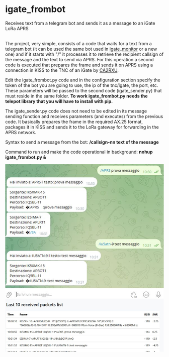 # igate_frombot
Receives text from a telegram bot and sends it as a message to an iGate LoRa APRS<br><br>

The project, very simple, consists of a code that waits for a text from a telegram bot (it can be used the same bot used in [igate_monitor](https://github.com/ik5xmk/igate_monitor) or a new one) and if it starts with "/" it processes it to retrieve the recipient callsign of the message and the text to send via APRS. For this operation a second code is executed that prepares the frame and sends it on APRS using a connection in KISS to the TNC of an iGate by [CA2RXU](https://github.com/richonguzman/LoRa_APRS_iGate).<br>

Edit the igate_frombot.py code and in the configuration section specify the token of the bot you are going to use, the ip of the tnc/igate, the port, etc. These parameters will be passed to the second code (igate_sender.py) that must reside in the same folder. **To work igate_frombot.py needs the telepot library that you will have to install with pip.**<br>

The igate_sender.py code does not need to be edited in its message sending function and receives parameters (and executes) from the previous code. It basically prepares the frame in the required AX.25 format, packages it in KISS and sends it to the LoRa gateway for forwarding in the APRS network.<br>

Syntax to send a message from the bot:
**/callsign-nn text of the message**<br>

Command to run and make the code operational in background:
**nohup igate_frombot.py &**<br>

![](https://github.com/ik5xmk/igate_frombot/blob/main/igate_frombot_01.jpg)<br>
![](https://github.com/ik5xmk/igate_frombot/blob/main/igate_frombot_02.jpg)



